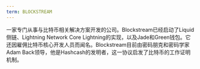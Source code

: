 ```yaml
---
term: BLOCKSTREAM
---
```


一家专门从事与比特币相关解决方案开发的公司。Blockstream已经启动了Liquid侧链、Lightning Network Core Lightning的实现，以及Jade和Green钱包。它还因雇佣比特币核心开发人员而闻名。Blockstream目前由密码朋克和密码学家Adam Back领导，他是Hashcash的发明者，这一协议启发了比特币的工作证明机制。